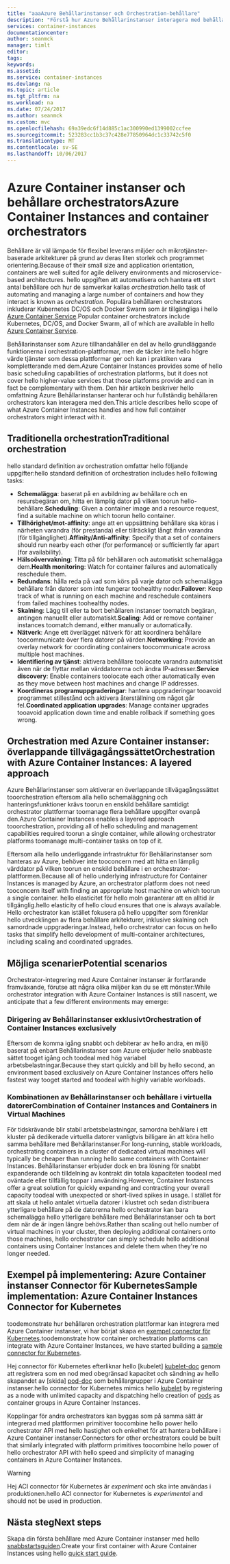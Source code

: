 ```yaml
---
title: "aaaAzure Behållarinstanser och Orchestration-behållare"
description: "Förstå hur Azure Behållarinstanser interagera med behållaren orchestrators"
services: container-instances
documentationcenter: 
author: seanmck
manager: timlt
editor: 
tags: 
keywords: 
ms.assetid: 
ms.service: container-instances
ms.devlang: na
ms.topic: article
ms.tgt_pltfrm: na
ms.workload: na
ms.date: 07/24/2017
ms.author: seanmck
ms.custom: mvc
ms.openlocfilehash: 69a39edc6f14d885c1ac300990ed1399002ccfee
ms.sourcegitcommit: 523283cc1b3c37c428e77850964dc1c33742c5f0
ms.translationtype: MT
ms.contentlocale: sv-SE
ms.lasthandoff: 10/06/2017
---
```

# <a name="azure-container-instances-and-container-orchestrators"></a><span data-ttu-id="d6e1b-103">Azure Container instanser och behållare orchestrators</span><span class="sxs-lookup"><span data-stu-id="d6e1b-103">Azure Container Instances and container orchestrators</span></span>

<span data-ttu-id="d6e1b-104">Behållare är väl lämpade för flexibel leverans miljöer och mikrotjänster-baserade arkitekturer på grund av deras liten storlek och programmet orientering.</span><span class="sxs-lookup"><span data-stu-id="d6e1b-104">Because of their small size and application orientation, containers are well suited for agile delivery environments and microservice-based architectures.</span></span> <span data-ttu-id="d6e1b-105">hello uppgiften att automatisera och hantera ett stort antal behållare och hur de samverkar kallas *orchestration*.</span><span class="sxs-lookup"><span data-stu-id="d6e1b-105">hello task of automating and managing a large number of containers and how they interact is known as *orchestration*.</span></span> <span data-ttu-id="d6e1b-106">Populära behållaren orchestrators inkluderar Kubernetes DC/OS och Docker Swarm som är tillgängliga i hello [Azure Container Service](https://docs.microsoft.com/azure/container-service/).</span><span class="sxs-lookup"><span data-stu-id="d6e1b-106">Popular container orchestrators include Kubernetes, DC/OS, and Docker Swarm, all of which are available in hello [Azure Container Service](https://docs.microsoft.com/azure/container-service/).</span></span>

<span data-ttu-id="d6e1b-107">Behållarinstanser som Azure tillhandahåller en del av hello grundläggande funktionerna i orchestration-plattformar, men de täcker inte hello högre värde tjänster som dessa plattformar ger och kan i praktiken vara kompletterande med dem.</span><span class="sxs-lookup"><span data-stu-id="d6e1b-107">Azure Container Instances provides some of hello basic scheduling capabilities of orchestration platforms, but it does not cover hello higher-value services that those platforms provide and can in fact be complementary with them.</span></span> <span data-ttu-id="d6e1b-108">Den här artikeln beskriver hello omfattning Azure Behållarinstanser hanterar och hur fullständig behållaren orchestrators kan interagera med den.</span><span class="sxs-lookup"><span data-stu-id="d6e1b-108">This article describes hello scope of what Azure Container Instances handles and how full container orchestrators might interact with it.</span></span>

## <a name="traditional-orchestration"></a><span data-ttu-id="d6e1b-109">Traditionella orchestration</span><span class="sxs-lookup"><span data-stu-id="d6e1b-109">Traditional orchestration</span></span>

<span data-ttu-id="d6e1b-110">hello standard definition av orchestration omfattar hello följande uppgifter:</span><span class="sxs-lookup"><span data-stu-id="d6e1b-110">hello standard definition of orchestration includes hello following tasks:</span></span>

- <span data-ttu-id="d6e1b-111">**Schemalägga**: baserat på en avbildning av behållare och en resursbegäran om, hitta en lämplig dator på vilken toorun hello-behållare.</span><span class="sxs-lookup"><span data-stu-id="d6e1b-111">**Scheduling**: Given a container image and a resource request, find a suitable machine on which toorun hello container.</span></span>
- <span data-ttu-id="d6e1b-112">**Tillhörighet/mot-affinity**: ange att en uppsättning behållare ska köras i närheten varandra (för prestanda) eller tillräckligt långt ifrån varandra (för tillgänglighet).</span><span class="sxs-lookup"><span data-stu-id="d6e1b-112">**Affinity/Anti-affinity**: Specify that a set of containers should run nearby each other (for performance) or sufficiently far apart (for availability).</span></span>
- <span data-ttu-id="d6e1b-113">**Hälsoövervakning**: Titta på för behållaren och automatiskt schemalägga dem.</span><span class="sxs-lookup"><span data-stu-id="d6e1b-113">**Health monitoring**: Watch for container failures and automatically reschedule them.</span></span>
- <span data-ttu-id="d6e1b-114">**Redundans**: hålla reda på vad som körs på varje dator och schemalägga behållare från datorer som inte fungerar toohealthy noder.</span><span class="sxs-lookup"><span data-stu-id="d6e1b-114">**Failover**: Keep track of what is running on each machine and reschedule containers from failed machines toohealthy nodes.</span></span>
- <span data-ttu-id="d6e1b-115">**Skalning**: Lägg till eller ta bort behållaren instanser toomatch begäran, antingen manuellt eller automatiskt.</span><span class="sxs-lookup"><span data-stu-id="d6e1b-115">**Scaling**: Add or remove container instances toomatch demand, either manually or automatically.</span></span>
- <span data-ttu-id="d6e1b-116">**Nätverk**: Ange ett överlägget nätverk för att koordinera behållare toocommunicate över flera datorer på värden.</span><span class="sxs-lookup"><span data-stu-id="d6e1b-116">**Networking**: Provide an overlay network for coordinating containers toocommunicate across multiple host machines.</span></span>
- <span data-ttu-id="d6e1b-117">**Identifiering av tjänst**: aktivera behållare toolocate varandra automatiskt även när de flyttar mellan värddatorerna och ändra IP-adresser.</span><span class="sxs-lookup"><span data-stu-id="d6e1b-117">**Service discovery**: Enable containers toolocate each other automatically even as they move between host machines and change IP addresses.</span></span>
- <span data-ttu-id="d6e1b-118">**Koordineras programuppgraderingar**: hantera uppgraderingar tooavoid programmet stillestånd och aktivera återställning om något går fel.</span><span class="sxs-lookup"><span data-stu-id="d6e1b-118">**Coordinated application upgrades**: Manage container upgrades tooavoid application down time and enable rollback if something goes wrong.</span></span>

## <a name="orchestration-with-azure-container-instances-a-layered-approach"></a><span data-ttu-id="d6e1b-119">Orchestration med Azure Container instanser: överlappande tillvägagångssättet</span><span class="sxs-lookup"><span data-stu-id="d6e1b-119">Orchestration with Azure Container Instances: A layered approach</span></span>

<span data-ttu-id="d6e1b-120">Azure Behållarinstanser som aktiverar en överlappande tillvägagångssättet tooorchestration eftersom alla hello schemaläggning och hanteringsfunktioner krävs toorun en enskild behållare samtidigt orchestrator plattformar toomanage flera behållare uppgifter ovanpå den.</span><span class="sxs-lookup"><span data-stu-id="d6e1b-120">Azure Container Instances enables a layered approach tooorchestration, providing all of hello scheduling and management capabilities required toorun a single container, while allowing orchestrator platforms toomanage multi-container tasks on top of it.</span></span>

<span data-ttu-id="d6e1b-121">Eftersom alla hello underliggande infrastruktur för Behållarinstanser som hanteras av Azure, behöver inte tooconcern med att hitta en lämplig värddator på vilken toorun en enskild behållare i en orchestrator-plattformen.</span><span class="sxs-lookup"><span data-stu-id="d6e1b-121">Because all of hello underlying infrastructure for Container Instances is managed by Azure, an orchestrator platform does not need tooconcern itself with finding an appropriate host machine on which toorun a single container.</span></span> <span data-ttu-id="d6e1b-122">hello elasticitet för hello moln garanterar att en alltid är tillgänglig.</span><span class="sxs-lookup"><span data-stu-id="d6e1b-122">hello elasticity of hello cloud ensures that one is always available.</span></span> <span data-ttu-id="d6e1b-123">Hello orchestrator kan istället fokusera på hello uppgifter som förenklar hello utvecklingen av flera behållare arkitekturer, inklusive skalning och samordnade uppgraderingar.</span><span class="sxs-lookup"><span data-stu-id="d6e1b-123">Instead, hello orchestrator can focus on hello tasks that simplify hello development of multi-container architectures, including scaling and coordinated upgrades.</span></span>



## <a name="potential-scenarios"></a><span data-ttu-id="d6e1b-124">Möjliga scenarier</span><span class="sxs-lookup"><span data-stu-id="d6e1b-124">Potential scenarios</span></span>

<span data-ttu-id="d6e1b-125">Orchestrator-integrering med Azure Container instanser är fortfarande framväxande, förutse att några olika miljöer kan du se ett mönster:</span><span class="sxs-lookup"><span data-stu-id="d6e1b-125">While orchestrator integration with Azure Container Instances is still nascent, we anticipate that a few different environments may emerge:</span></span>

### <a name="orchestration-of-container-instances-exclusively"></a><span data-ttu-id="d6e1b-126">Dirigering av Behållarinstanser exklusivt</span><span class="sxs-lookup"><span data-stu-id="d6e1b-126">Orchestration of Container Instances exclusively</span></span>

<span data-ttu-id="d6e1b-127">Eftersom de komma igång snabbt och debiterar av hello andra, en miljö baserat på enbart Behållarinstanser som Azure erbjuder hello snabbaste sättet tooget igång och toodeal med hög variabel arbetsbelastningar.</span><span class="sxs-lookup"><span data-stu-id="d6e1b-127">Because they start quickly and bill by hello second, an environment based exclusively on Azure Container Instances offers hello fastest way tooget started and toodeal with highly variable workloads.</span></span>

### <a name="combination-of-container-instances-and-containers-in-virtual-machines"></a><span data-ttu-id="d6e1b-128">Kombinationen av Behållarinstanser och behållare i virtuella datorer</span><span class="sxs-lookup"><span data-stu-id="d6e1b-128">Combination of Container Instances and Containers in Virtual Machines</span></span>

<span data-ttu-id="d6e1b-129">För tidskrävande blir stabil arbetsbelastningar, samordna behållare i ett kluster på dedikerade virtuella datorer vanligtvis billigare än att köra hello samma behållare med Behållarinstanser.</span><span class="sxs-lookup"><span data-stu-id="d6e1b-129">For long-running, stable workloads, orchestrating containers in a cluster of dedicated virtual machines will typically be cheaper than running hello same containers with Container Instances.</span></span> <span data-ttu-id="d6e1b-130">Behållarinstanser erbjuder dock en bra lösning för snabbt expanderande och tilldelning av kontrakt din totala kapaciteten toodeal med oväntade eller tillfällig toppar i användning.</span><span class="sxs-lookup"><span data-stu-id="d6e1b-130">However, Container Instances offer a great solution for quickly expanding and contracting your overall capacity toodeal with unexpected or short-lived spikes in usage.</span></span> <span data-ttu-id="d6e1b-131">I stället för att skala ut hello antalet virtuella datorer i klustret och sedan distribuera ytterligare behållare på de datorerna hello orchestrator kan bara schemalägga hello ytterligare behållare med Behållarinstanser och ta bort dem när de är ingen längre behövs.</span><span class="sxs-lookup"><span data-stu-id="d6e1b-131">Rather than scaling out hello number of virtual machines in your cluster, then deploying additional containers onto those machines, hello orchestrator can simply schedule hello additional containers using Container Instances and delete them when they're no longer needed.</span></span>

## <a name="sample-implementation-azure-container-instances-connector-for-kubernetes"></a><span data-ttu-id="d6e1b-132">Exempel på implementering: Azure Container instanser Connector för Kubernetes</span><span class="sxs-lookup"><span data-stu-id="d6e1b-132">Sample implementation: Azure Container Instances Connector for Kubernetes</span></span>

<span data-ttu-id="d6e1b-133">toodemonstrate hur behållaren orchestration plattformar kan integrera med Azure Container instanser, vi har börjat skapa en [exempel connector för Kubernetes][aci-connector-k8s].</span><span class="sxs-lookup"><span data-stu-id="d6e1b-133">toodemonstrate how container orchestration platforms can integrate with Azure Container Instances, we have started building a [sample connector for Kubernetes][aci-connector-k8s].</span></span> 

<span data-ttu-id="d6e1b-134">Hej connector för Kubernetes efterliknar hello [kubelet] [ kubelet-doc] genom att registrera som en nod med obegränsad kapacitet och sändning av hello skapandet av [skida] [ pod-doc] som behållargrupper i Azure Container instanser.</span><span class="sxs-lookup"><span data-stu-id="d6e1b-134">hello connector for Kubernetes mimics hello [kubelet][kubelet-doc] by registering as a node with unlimited capacity and dispatching hello creation of [pods][pod-doc] as container groups in Azure Container Instances.</span></span> 

<!-- ![ACI Connector for Kubernetes][aci-connector-k8s-gif] -->

<span data-ttu-id="d6e1b-135">Kopplingar för andra orchestrators kan byggas som på samma sätt är integrerad med plattformen primitiver toocombine hello power hello orchestrator API med hello hastighet och enkelhet för att hantera behållare i Azure Container instanser.</span><span class="sxs-lookup"><span data-stu-id="d6e1b-135">Connectors for other orchestrators could be built that similarly integrated with platform primitives toocombine hello power of hello orchestrator API with hello speed and simplicity of managing containers in Azure Container Instances.</span></span>

> [!WARNING]
> <span data-ttu-id="d6e1b-136">Hej ACI connector för Kubernetes är *experiment* och ska inte användas i produktionen.</span><span class="sxs-lookup"><span data-stu-id="d6e1b-136">hello ACI connector for Kubernetes is *experimental* and should not be used in production.</span></span>

## <a name="next-steps"></a><span data-ttu-id="d6e1b-137">Nästa steg</span><span class="sxs-lookup"><span data-stu-id="d6e1b-137">Next steps</span></span>

<span data-ttu-id="d6e1b-138">Skapa din första behållare med Azure Container instanser med hello [snabbstartsguiden](container-instances-quickstart.md).</span><span class="sxs-lookup"><span data-stu-id="d6e1b-138">Create your first container with Azure Container Instances using hello [quick start guide](container-instances-quickstart.md).</span></span>

<!-- IMAGES -->
[aci-connector-k8s-gif]: ./media/container-instances-orchestrator-relationship/aci-connector-k8s.gif

<!-- LINKS -->
[aci-connector-k8s]: https://github.com/azure/aci-connector-k8s
[kubelet-doc]: https://kubernetes.io/docs/admin/kubelet/
[pod-doc]: https://kubernetes.io/docs/concepts/workloads/pods/pod/